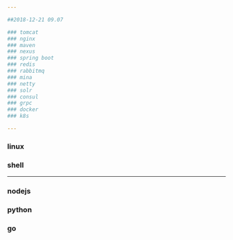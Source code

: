 ```yaml
---

##2018-12-21 09.07

### tomcat
### nginx
### maven
### nexus
### spring boot
### redis
### rabbitmq
### mina
### netty
### solr
### consul
### grpc
### docker
### k8s 

---
```


### linux
### shell

---

### nodejs
### python
### go
